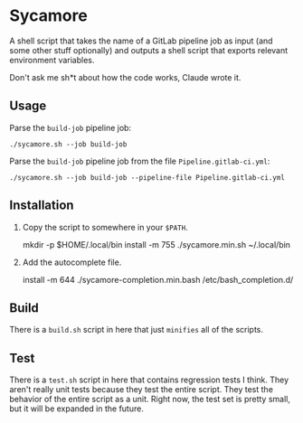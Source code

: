 # Sycamore

A shell script that takes the name of a GitLab pipeline job as input (and some
other stuff optionally) and outputs a shell script that exports relevant
environment variables.

Don't ask me sh*t about how the code works, Claude wrote it.

## Usage

Parse the `build-job` pipeline job:

    ./sycamore.sh --job build-job

Parse the `build-job` pipeline job from the file
`Pipeline.gitlab-ci.yml`:

    ./sycamore.sh --job build-job --pipeline-file Pipeline.gitlab-ci.yml

## Installation

1. Copy the script to somewhere in your `$PATH`.

    mkdir -p $HOME/.local/bin
    install -m 755 ./sycamore.min.sh ~/.local/bin

1. Add the autocomplete file.

    install -m 644 ./sycamore-completion.min.bash /etc/bash_completion.d/

## Build

There is a `build.sh` script in here that just `minifies` all of the 
scripts.

## Test

There is a `test.sh` script in here that contains regression tests I think. They
aren't really unit tests because they test the entire script. They test the 
behavior of the entire script as a unit. Right now, the test set is pretty 
small, but it will be expanded in the future.
